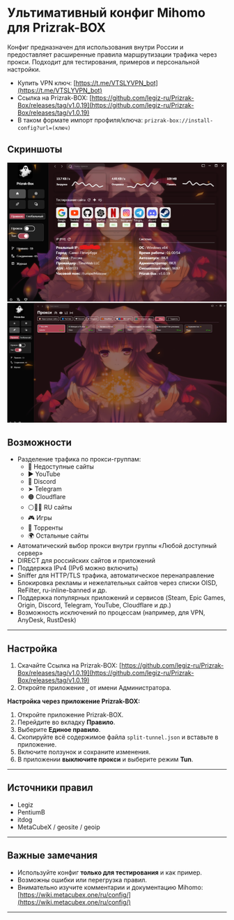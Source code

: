 # Ультимативный конфиг Mihomo для Prizrak-BOX 

Конфиг предназначен для использования внутри России и предоставляет расширенные правила маршрутизации трафика через прокси. Подходит для тестирования, примеров и персональной настройки. 

- Купить VPN ключ: [https://t.me/VTSLYVPN_bot](https://t.me/VTSLYVPN_bot)  
- Ссылка на Prizrak-BOX: [https://github.com/legiz-ru/Prizrak-Box/releases/tag/v1.0.19](https://github.com/legiz-ru/Prizrak-Box/releases/tag/v1.0.19)  
- В таком формате импорт профиля/ключа: `prizrak-box://install-config?url=(ключ)`

## Скриншоты

![Интерфейс](https://github.com/vtslynet-cyber/Prizrak-BOX-split-tunnel/blob/main/1.png)  
![Интерфейс](https://github.com/vtslynet-cyber/Prizrak-BOX-split-tunnel/blob/main/2.png)

## Возможности

- Разделение трафика по прокси-группам:
  - 🚫 Недоступные сайты
  - ▶️ YouTube
  - 💬 Discord
  - ➤ Telegram
  - 🟠 Cloudflare
  - ⚪🔵🔴 RU сайты
  - 🎮 Игры
  - 🔗 Торренты
  - 🌍 Остальные сайты
- Автоматический выбор прокси внутри группы «Любой доступный сервер»
- DIRECT для российских сайтов и приложений
- Поддержка IPv4 (IPv6 можно включить)
- Sniffer для HTTP/TLS трафика, автоматическое перенаправление
- Блокировка рекламы и нежелательных сайтов через списки OISD, ReFilter, ru-inline-banned и др.
- Поддержка популярных приложений и сервисов (Steam, Epic Games, Origin, Discord, Telegram, YouTube, Cloudflare и др.)
- Возможность исключений по процессам (например, для VPN, AnyDesk, RustDesk)

---

## Настройка

1. Скачайте Ссылка на Prizrak-BOX: [https://github.com/legiz-ru/Prizrak-Box/releases/tag/v1.0.19](https://github.com/legiz-ru/Prizrak-Box/releases/tag/v1.0.19)  
2. Откройте приложение , от имени Администратора. 

**Настройка через приложение Prizrak-BOX:**

1. Откройте приложение Prizrak-BOX.  
2. Перейдите во вкладку **Правило**.  
3. Выберите **Единое правило**.  
4. Скопируйте всё содержимое файла `split-tunnel.json` и вставьте в приложение.  
5. Включите ползунок и сохраните изменения.  
6. В приложении **выключите прокси** и выберите режим **Tun**.

---

## Источники правил

- Legiz  
- PentiumB  
- itdog  
- MetaCubeX / geosite / geoip  

---

## Важные замечания

- Используйте конфиг **только для тестирования** и как пример.  
- Возможны ошибки или перегрузка правил.  
- Внимательно изучите комментарии и документацию Mihomo: [https://wiki.metacubex.one/ru/config/](https://wiki.metacubex.one/ru/config/)  

---

